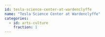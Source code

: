 ```yaml
---
id: tesla-science-center-at-wardenclyffe
name: "Tesla Science Center at Wardenclyffe"
categories:
  - id: arts-culture
    fraction: 1
--- 
```

